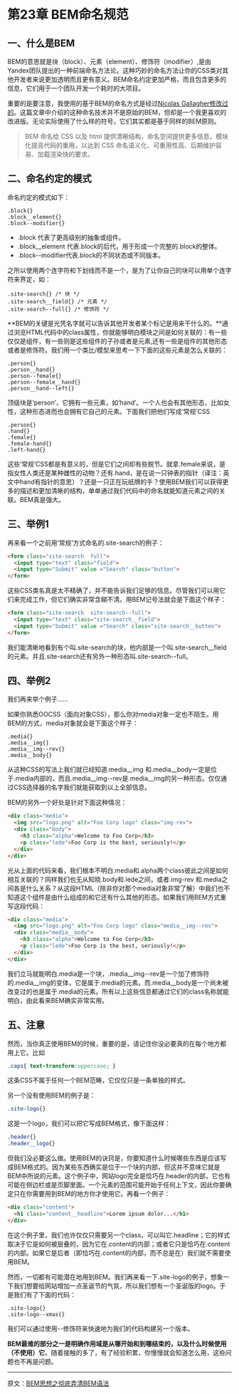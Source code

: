 # 第23章 BEM命名规范

## 一、什么是BEM

BEM的意思就是块（block）、元素（element）、修饰符（modifier）,是由Yandex团队提出的一种前端命名方法论。这种巧妙的命名方法让你的CSS类对其他开发者来说更加透明而且更有意义。BEM命名约定更加严格，而且包含更多的信息，它们用于一个团队开发一个耗时的大项目。

重要的是要注意，我使用的基于BEM的命名方式是经过[Nicolas Gallagher修改过的](http://nicolasgallagher.com/about-html-semantics-front-end-architecture)。这篇文章中介绍的这种命名技术并不是原始的BEM，但却是一个我更喜欢的改进版。无论实际使用了什么样的符号，它们其实都是基于同样的BEM原则。

> BEM 命名给 CSS 以及 html 提供清晰结构，命名空间提供更多信息，模块化提高代码的重用，以达到 CSS 命名语义化、可重用性高、后期维护容易、加载渲染快的要求。

## 二、命名约定的模式

命名约定的模式如下：

```
.block{}
.block__element{}
.block--modifier{}
```

* .block 代表了更高级别的抽象或组件。
* .block\_\_element 代表.block的后代，用于形成一个完整的.block的整体。
* .block--modifier代表.block的不同状态或不同版本。

之所以使用两个连字符和下划线而不是一个，是为了让你自己的块可以用单个连字符来界定，如：

```
.site-search{} /* 块 */
.site-search__field{} /* 元素 */
.site-search--full{} /* 修饰符 */
```

**BEM的关键是光凭名字就可以告诉其他开发者某个标记是用来干什么的。**通过浏览HTML代码中的class属性，你就能够明白模块之间是如何关联的：有一些仅仅是组件，有一些则是这些组件的子孙或者是元素,还有一些是组件的其他形态或者是修饰符。我们用一个类比/模型来思考一下下面的这些元素是怎么关联的：

```
.person{}
.person__hand{}
.person--female{}
.person--female__hand{}
.person__hand--left{}
```

顶级块是‘person’，它拥有一些元素，如‘hand’。一个人也会有其他形态，比如女性，这种形态进而也会拥有它自己的元素。下面我们把他们写成‘常规’CSS

```
.person{}
.hand{}
.female{}
.female-hand{}
.left-hand{}
```

这些‘常规’CSS都是有意义的，但是它们之间却有些脱节。就拿.female来说，是指女性人类还是某种雌性的动物？还有.hand，是在说一只钟表的指针（译注：英文中hand有指针的意思）？还是一只正在玩纸牌的手？使用BEM我们可以获得更多的描述和更加清晰的结构，单单通过我们代码中的命名就能知道元素之间的关联。BEM真是强大。

## 三、举例1

再来看一个之前用‘常规’方式命名的.site-search的例子：

```html
<form class="site-search  full">
  <input type="text" class="field">
  <input type="Submit" value ="Search" class="button">
</form>
```

这些CSS类名真是太不精确了，并不能告诉我们足够的信息。尽管我们可以用它们来完成工作，但它们确实非常含糊不清。用BEM记号法就会是下面这个样子：

```html
<form class="site-search  site-search--full">
  <input type="text" class="site-search__field">
  <input type="Submit" value ="Search" class="site-search__button">
</form>
```

我们能清晰地看到有个叫.site-search的块，他内部是一个叫.site-search\_\_field的元素。并且.site-search还有另外一种形态叫.site-search--full。

## 四、举例2

我们再来举个例子……

如果你熟悉OOCSS（面向对象CSS），那么你对media对象一定也不陌生。用BEM的方式，media对象就会是下面这个样子：

```
.media{}
.media__img{}
.media__img--rev{}
.media__body{}
```

从这种CSS的写法上我们就已经知道.media\_\_img 和.media\_\_body一定是位于.media内部的，而且.media\_\_img--rev是.media\_\_img的另一种形态。仅仅通过CSS选择器的名字我们就能获取到以上全部信息。

BEM的另外一个好处是针对下面这种情况：

```html
<div class="media">
  <img src="logo.png" alt="Foo Corp logo" class="img-rev">
  <div class="body">
    <h3 class="alpha">Welcome to Foo Corp</h3>
    <p class="lede">Foo Corp is the best, seriously!</p>
  </div>
</div>
```

光从上面的代码来看，我们根本不明白.media和.alpha两个class彼此之间是如何相互关联的？同样我们也无从知晓.body和.lede之间，或者.img-rev 和.media之间各是什么关系？从这段HTML（除非你对那个media对象非常了解）中我们也不知道这个组件是由什么组成的和它还有什么其他的形态。如果我们用BEM方式重写这段代码：

```html
<div class="media">
  <img src="logo.png" alt="Foo Corp logo" class="media__img--rev">
  <div class="media__body">
    <h3 class="alpha">Welcome to Foo Corp</h3>
    <p class="lede">Foo Corp is the best, seriously!</p>
  </div>
</div>
```

我们立马就能明白.media是一个块，.media\_\_img--rev是一个加了修饰符的.media\_\_img的变体，它是属于.media的元素。而.media\_\_body是一个尚未被改变过的也是属于.media的元素。所有以上这些信息都通过它们的class名称就能明白，由此看来BEM确实非常实用。

## 五、注意

然而，当你真正使用BEM的时候，重要的是，请记住你没必要真的在每个地方都用上它。比如

```css
.caps{ text-transform:uppercase; }
```

这条CSS不属于任何一个BEM范畴，它仅仅只是一条单独的样式。

另一个没有使用BEM的例子是：

```css
.site-logo{}
```

这是一个logo，我们可以把它写成BEM格式，像下面这样：

```css
.header{}
.header__logo{}
```

但我们没必要这么做。使用BEM的诀窍是，你要知道什么时候哪些东西是应该写成BEM格式的。因为某些东西确实是位于一个块的内部，但这并不意味它就是BEM中所说的元素。这个例子中，网站logo完全是恰巧在.header的内部，它也有可能在侧边栏或是页脚里面。一个元素的范围可能开始于任何上下文，因此你要确定只在你需要用到BEM的地方你才使用它。再看一个例子：

```html
<div class="content">
  <h1 class="content__headline">Lorem ipsum dolor...</h1>
</div>
```

在这个例子里，我们也许仅仅只需要另一个class，可以叫它.headline；它的样式取决于它是如何被层叠的，因为它在.content的内部；或者它只是恰巧在.content的内部。如果它是后者（即恰巧在.content的内部，而不总是在）我们就不需要使用BEM。

然而，一切都有可能潜在地用到BEM。我们再来看一下.site-logo的例子，想象一下我们想要给网站增加一点圣诞节的气氛，所以我们想有一个圣诞版的logo。于是我们有了下面的代码：

```
.site-logo{}
.site-logo--xmas{}
```

我们可以通过使用--修饰符来快速地为我们的代码构建另一个版本。

**BEM最难的部分之一是明确作用域是从哪开始和到哪结束的，以及什么时候使用（不使用）它**。随着接触的多了，有了经验积累，你慢慢就会知道怎么用，这些问题也不再是问题。

---

原文：[BEM思想之彻底弄清BEM语法](https://www.w3cplus.com/css/mindbemding-getting-your-head-round-bem-syntax.html)

